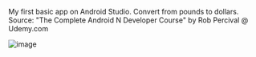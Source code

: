 My first basic app on Android Studio. Convert from pounds to dollars. Source: "The Complete Android N Developer Course" by Rob Percival @ Udemy.com

![image](https://user-images.githubusercontent.com/66664643/123661094-e4f2cc80-d851-11eb-805c-77f665fde762.png)
